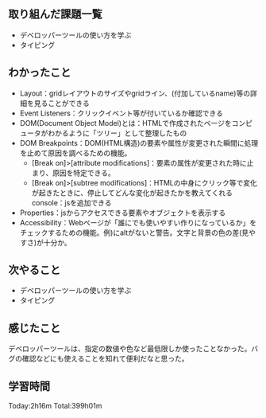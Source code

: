 ## 取り組んだ課題一覧
 - デベロッパーツールの使い方を学ぶ
 - タイピング
## わかったこと
 - Layout：gridレイアウトのサイズやgridライン、(付加しているname)等の詳細を見ることができる
 - Event Listeners：クリックイベント等が付いているか確認できる
 - DOM(Document Object Model)とは：HTMLで作成されたページをコンピュータがわかるように「ツリー」として整理したもの
 - DOM Breakpoints：DOM(HTML構造)の要素や属性が変更された瞬間に処理を止めて原因を調べるための機能。
   - [Break on]>[attribute modifications]：要素の属性が変更された時に止まり、原因を特定できる。
   - [Break on]>[subtree modifications]：HTMLの中身にクリック等で変化が起きたときに、停止してどんな変化が起きたかを教えてくれる
console：jsを追加できる
 - Properties：jsからアクセスできる要素やオブジェクトを表示する
 - Accessibility：Webページが「誰にでも使いやすい作りになっているか」をチェックするための機能。例)<img>にaltがないと警告。文字と背景の色の差(見やすさ)が十分か。
## 次やること
 - デベロッパーツールの使い方を学ぶ
 - タイピング
## 感じたこと
デベロッパーツールは、指定の数値や色など最低限しか使ったことなかった。バグの確認などにも使えることを知れて便利だなと思った。
## 学習時間
Today:2h16m  Total:399h01m
